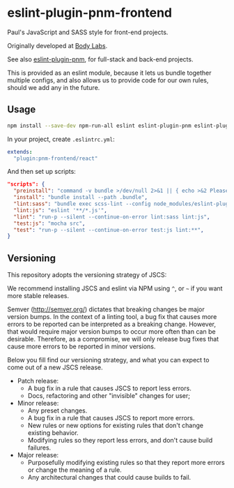 eslint-plugin-pnm-frontend
==========================

Paul's JavaScript and SASS style for front-end projects.

Originally developed at [Body Labs][].

See also [eslint-plugin-pnm][], for full-stack and back-end projects.

This is provided as an eslint module, because it lets us bundle together
multiple configs, and also allows us to provide code for our own rules,
should we add any in the future.

[Body Labs]: https://github.com/bodylabs/eslint-plugin-bodylabs
[eslint-plugin-pnm]: https://github.com/paulmelnikow/eslint-plugin-pnm


Usage
-----

```sh
npm install --save-dev npm-run-all eslint eslint-plugin-pnm eslint-plugin-pnm-frontend eslint-plugin-react
```

In your project, create `.eslintrc.yml`:

```yml
extends:
  "plugin:pnm-frontend/react"
```

And then set up scripts:

```json
"scripts": {
  "preinstall": "command -v bundle >/dev/null 2>&1 || { echo >&2 Please sudo gem install bundler. Aborting.; exit 1; }",
  "install": "bundle install --path .bundle",
  "lint:sass": "bundle exec scss-lint --config node_modules/eslint-plugin-pnm-frontend/scss-lint/scss-lint.yml src",
  "lint:js": "eslint '**/*.js'",
  "lint": "run-p --silent --continue-on-error lint:sass lint:js",
  "test:js": "mocha src",
  "test": "run-p --silent --continue-on-error test:js lint:**",
}
```


Versioning
----------

This repository adopts the versioning strategy of JSCS:

We recommend installing JSCS and eslint via NPM using `^`, or `~` if you want more stable releases.

Semver (http://semver.org/) dictates that breaking changes be major version bumps. In the context of a linting tool, a bug fix that causes more errors to be reported can be interpreted as a breaking change. However, that would require major version bumps to occur more often than can be desirable. Therefore, as a compromise, we will only release bug fixes that cause more errors to be reported in minor versions.

Below you fill find our versioning strategy, and what you can expect to come out of a new JSCS release.

 * Patch release:
   * A bug fix in a rule that causes JSCS to report less errors.
   * Docs, refactoring and other "invisible" changes for user;
 * Minor release:
   * Any preset changes.
   * A bug fix in a rule that causes JSCS to report more errors.
   * New rules or new options for existing rules that don't change existing behavior.
   * Modifying rules so they report less errors, and don't cause build failures.
 * Major release:
   * Purposefully modifying existing rules so that they report more errors or change the meaning of a rule.
   * Any architectural changes that could cause builds to fail.
